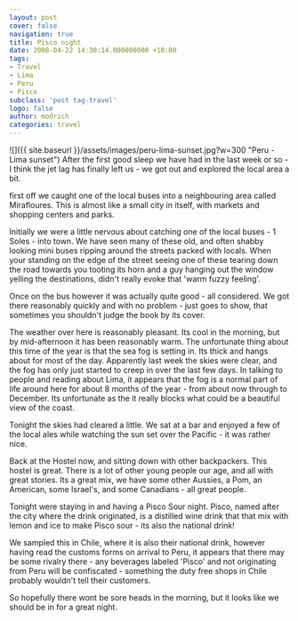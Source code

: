 ```yaml
---
layout: post
cover: false
navigation: true
title: Pisco night
date: 2008-04-22 14:30:14.000000000 +10:00
tags:
- Travel
- Lima
- Peru
- Pisco
subclass: 'post tag-travel'
logo: false
author: modrich
categories: travel
---
```

![]({{ site.baseurl }}/assets/images/peru-lima-sunset.jpg?w=300 "Peru - Lima sunset")
After the first good sleep we have had in the last week or so - I think the jet lag has finally left us - we got out and explored the local area a bit.

first off we caught one of the local buses into a neighbouring area called Mirafloures. This is almost like a small city in itself, with markets and shopping centers and parks.

Initially we were a little nervous about catching one of the local buses - 1 Soles - into town. We have seen many of these old, and often shabby looking mini buses ripping around the streets packed with locals. When your standing on the edge of the street seeing one of these tearing down the road towards you tooting its horn and a guy hanging out the window yelling the destinations, didn't really evoke that 'warm fuzzy feeling'.

Once on the bus however it was actually quite good - all considered. We got there reasonably quickly and with no problem - just goes to show, that sometimes you shouldn't judge the book by its cover.

The weather over here is reasonably pleasant. Its cool in the morning, but by mid-afternoon it has been reasonably warm. The unfortunate thing about this time of the year is that the sea fog is setting in. Its thick and hangs about for most of the day. Apparently last week the skies were clear, and the fog has only just started to creep in over the last few days. In talking to people and reading about Lima, it appears that the fog is a normal part of life around here for about 8 months of the year - from about now through to December. Its unfortunate as the it really blocks what could be a beautiful view of the coast.

Tonight the skies had cleared a little. We sat at a bar and enjoyed a few of the local ales while watching the sun set over the Pacific - it was rather nice.

Back at the Hostel now, and sitting down with other backpackers. This hostel is great. There is a lot of other young people our age, and all with great stories. Its a great mix, we have some other Aussies, a Pom, an American, some Israel's, and some Canadians - all great people.

Tonight were staying in and having a Pisco Sour night. Pisco, named after the city where the drink originated, is a distilled wine drink that that mix with lemon and ice to make Pisco sour - its also the national drink!

We sampled this in Chile, where it is also their national drink, however having read the customs forms on arrival to Peru, it appears that there may be some rivalry there - any beverages labeled 'Pisco' and not originating from Peru will be confiscated - something the duty free shops in Chile probably wouldn't tell their customers.

So hopefully there wont be sore heads in the morning, but it looks like we should be in for a great night.

